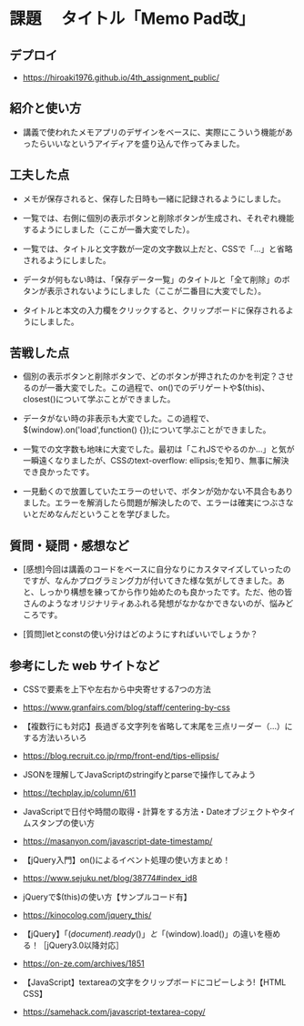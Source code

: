 # 課題　 タイトル「Memo Pad改」

## デプロイ

 - https://hiroaki1976.github.io/4th_assignment_public/
 
## 紹介と使い方

  - 講義で使われたメモアプリのデザインをベースに、実際にこういう機能があったらいいなというアイディアを盛り込んで作ってみました。

## 工夫した点

  - メモが保存されると、保存した日時も一緒に記録されるようにしました。

  - 一覧では、右側に個別の表示ボタンと削除ボタンが生成され、それぞれ機能するようにしました（ここが一番大変でした）。
  
  - 一覧では、タイトルと文字数が一定の文字数以上だと、CSSで「…」と省略されるようにしました。

  - データが何もない時は、「保存データ一覧」のタイトルと「全て削除」のボタンが表示されないようにしました（ここが二番目に大変でした）。

  - タイトルと本文の入力欄をクリックすると、クリップボードに保存されるようにしました。

## 苦戦した点

  - 個別の表示ボタンと削除ボタンで、どのボタンが押されたのかを判定？させるのが一番大変でした。この過程で、on()でのデリゲートや$(this)、closest()について学ぶことができました。

  - データがない時の非表示も大変でした。この過程で、$(window).on('load',function() {});について学ぶことができました。

  - 一覧での文字数も地味に大変でした。最初は「これJSでやるのか…」と気が一瞬遠くなりましたが、CSSのtext-overflow: ellipsis;を知り、無事に解決でき良かったです。

  - 一見動くので放置していたエラーのせいで、ボタンが効かない不具合もありました。エラーを解消したら問題が解決したので、エラーは確実につぶさないとだめなんだということを学びました。

## 質問・疑問・感想など

  - [感想]今回は講義のコードをベースに自分なりにカスタマイズしていったのですが、なんかプログラミング力が付いてきた様な気がしてきました。あと、しっかり構想を練ってから作り始めたのも良かったです。ただ、他の皆さんのようなオリジナリティあふれる発想がなかなかできないのが、悩みどころです。

  - [質問]letとconstの使い分けはどのようにすればいいでしょうか？

## 参考にした web サイトなど

  - CSSで要素を上下や左右から中央寄せする7つの方法
  - https://www.granfairs.com/blog/staff/centering-by-css
  
  - 【複数行にも対応】長過ぎる文字列を省略して末尾を三点リーダー（…）にする方法いろいろ
  - https://blog.recruit.co.jp/rmp/front-end/tips-ellipsis/

  - JSONを理解してJavaScriptのstringifyとparseで操作してみよう
  - https://techplay.jp/column/611

  - JavaScriptで日付や時間の取得・計算をする方法・Dateオブジェクトやタイムスタンプの使い方
  - https://masanyon.com/javascript-date-timestamp/

  - 【jQuery入門】on()によるイベント処理の使い方まとめ！
  - https://www.sejuku.net/blog/38774#index_id8

  - jQueryで$(this)の使い方【サンプルコード有】
  - https://kinocolog.com/jquery_this/

  - 【jQuery】「$(document).ready()」と「$(window).load()」の違いを極める！［jQuery3.0以降対応］
  - https://on-ze.com/archives/1851

  - 【JavaScript】textareaの文字をクリップボードにコピーしよう!【HTML CSS】
  - https://samehack.com/javascript-textarea-copy/



